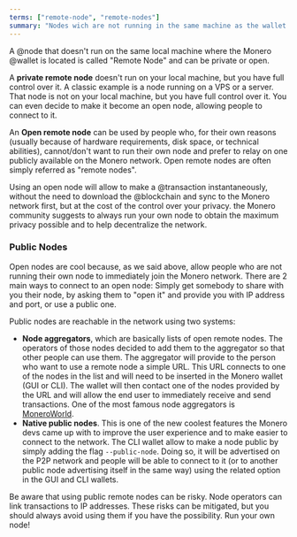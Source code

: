 ```yaml
---
terms: ["remote-node", "remote-nodes"]
summary: "Nodes wich are not running in the same machine as the wallet. Open remote nodes allow to use the Monero network immediately"
---
```


A @node that doesn't run on the same local machine where the Monero @wallet is located is called "Remote Node" and can be private or open.

A **private remote node** doesn't run on your local machine, but you have full control over it. A classic example is a node running on a VPS or a server. That node is not on your local machine, but you have full control over it. You can even decide to make it become an open node, allowing people to connect to it.

An **Open remote node** can be used by people who, for their own reasons (usually because of hardware requirements, disk space, or technical abilities), cannot/don't want to run their own node and prefer to relay on one publicly available on the Monero network. Open remote nodes are often simply referred as "remote nodes".

Using an open node will allow to make a @transaction instantaneously, without the need to download the @blockchain and sync to the Monero network first, but at the cost of the control over your privacy. the Monero community suggests to always run your own node to obtain the maximum privacy possible and to help decentralize the network.

### Public Nodes

Open nodes are cool because, as we said above, allow people who are not running their own node to immediately join the Monero network. There are 2 main ways to connect to an open node: Simply get somebody to share with you their node, by asking them to "open it" and provide you with IP address and port, or use a public one.

Public nodes are reachable in the network using two systems:

- **Node aggregators**, which are basically lists of open remote nodes. The operators of those nodes decided to add them to the aggregator so that other people can use them. The aggregator will provide to the person who want to use a remote node a simple URL. This URL connects to one of the nodes in the list and will need to be inserted in the Monero wallet (GUI or CLI). The wallet will then contact one of the nodes provided by the URL and will allow the end user to immediately receive and send transactions. One of the most famous node aggregators is [MoneroWorld](https://moneroworld.com/#nodes).
- **Native public nodes**. This is one of the new coolest features the Monero devs came up with to improve the user experience and to make easier to connect to the network. The CLI wallet allow to make a node public by simply adding the flag `--public-node`. Doing so, it will be advertised on the P2P network and people will be able to connect to it (or to another public node advertising itself in the same way) using the related option in the GUI and CLI wallets.

Be aware that using public remote nodes can be risky. Node operators can link transactions to IP addresses. These risks can be mitigated, but you should always avoid using them if you have the possibility. Run your own node!